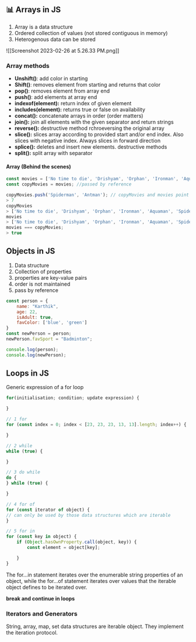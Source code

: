 ## 📊 Arrays in JS
1.  Array is a data structure  
2.  Ordered collection of values (not stored contiguous in memory)
3.  Heterogenous data can be stored

![[Screenshot 2023-02-26 at 5.26.33 PM.png]]

### Array methods

- **Unshift()**: add color in starting
- **Shift()**: removes element from starting and returns that color
- **pop()**: removes element from array end
- **push()**: add elements at array end
- **indexof(element):** return index of given element
- **includes(element):** returns true or false on availability
- **concat():** concatenate arrays in order (order matters)
- **join():** join all elements with the given separator and return strings
- **reverse():** destructive method rchroeversing the original array
- **slice():** slices array according to provided start and/or end index. Also slices with negative index. Always slices in forward direction
- **splice():** deletes and insert new elements. destructive methods
- **split():** split array with separator

#### Array (Behind the scenes)

```js
const movies = ['No time to die', 'Drishyam', 'Orphan', 'Ironman', 'Aquaman'];
const copyMovies = movies; //passed by reference

copyMovies.push('Spiderman', 'Antman'); // copyMovies and movies point to same memory location
> 7
copyMovies
> ['No time to die', 'Drishyam', 'Orphan', 'Ironman', 'Aquaman', 'Spiderman', 'Antman']
movies
> ['No time to die', 'Drishyam', 'Orphan', 'Ironman', 'Aquaman', 'Spiderman', 'Antman']
movies === copyMovies;
> true
```

## Objects in JS

1.  Data structure
2.  Collection of properties
3.  properties are key-value pairs
4.  order is not maintained
5.  pass by reference

```js
const person = {
    name: "Karthik",
    age: 22,
    isAdult: true,
    favColor: ['blue', 'green']
}
const newPerson = person;
newPerson.favSport = "Badminton";

console.log(person);
console.log(newPerson);
```

## Loops in JS
Generic expression of a for loop
```js
for(initialisation; condition; update expression) {

}
```

```js
// 1 for
for (const index = 0; index < [23, 23, 23, 13, 13].length; index++) {

}

// 2 while
while (true) {

}

// 3 do while
do {
} while (true) {

}

// 4 for of
for (const iterator of object) {
// can only be used by those data structures which are iterable
}

// 5 for in
for (const key in object) {
    if (Object.hasOwnProperty.call(object, key)) {
        const element = object[key];

    }
}
```

The for...in statement iterates over the enumerable string properties of an object, while the for...of statement iterates over values that the iterable object defines to be iterated over.

**break and continue in loops**

### Iterators and Generators
String, array, map, set data structures are iterable object. They implement the iteration protocol.